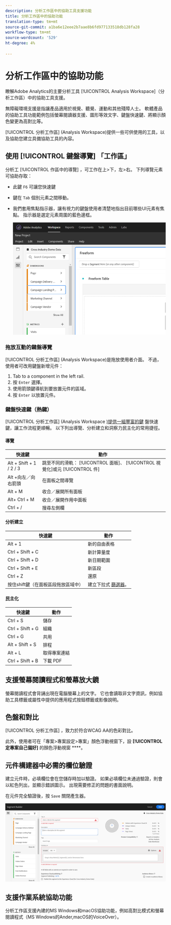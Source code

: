 ```yaml
---
description: 分析工作區中的協助工具支援功能
title: 分析工作區中的協助功能
translation-type: tm+mt
source-git-commit: a1ba6e12eee2b7aae8b6fd977133518db128fa28
workflow-type: tm+mt
source-wordcount: '529'
ht-degree: 4%

---
```



# 分析工作區中的協助功能

瞭解Adobe Analytics的主要分析工具 [!UICONTROL Analysis Workspace]（分析工作區）中的協助工具支援。

無障礙環境支援是指讓產品適用於視覺、聽覺、運動和其他殘障人士。 軟體產品的協助工具功能範例包括螢幕閱讀器支援、圖形等效文字、鍵盤快速鍵、將顯示顏色變更為高對比等。

[!UICONTROL 分析工作區] (Analysis Workspace)提供一些可供使用的工具，以及協助您建立具備協助工具的內容。

## 使用 [!UICONTROL 鍵盤導覽] 「工作區」

分析工 [!UICONTROL 作區中的導覽] ，可工作在上>下，左>右。 下列導覽元素可協助存取：

* 此鍵 `F6` 可讓您快速鍵
* 鍵在 `Tab` 個別元素之間移動。
* 我們套用焦點指示器，讓有視力的鍵盤使用者清楚地指出目前哪些UI元素有焦點。 指示器是選定元素周圍的藍色邊框。

   ![](assets/focus-indicator.png)

### 拖放互動的鍵盤導覽

[!UICONTROL 分析工作區] (Analysis Workspace)是拖放使用者介面。 不過，使用者可改用鍵盤新增元件：

1. Tab to a component in the left rail.
1. 按 `Enter` 選擇。
1. 使用箭頭鍵導航到要放置元件的區域。
1. 按 `Enter` 以放置元件。

### 鍵盤快速鍵（熱鍵）

[!UICONTROL 分析工作區] (Analysis Workspace [)提供一組豐富的鍵](https://docs.adobe.com/content/help/zh-Hant/analytics/analyze/analysis-workspace/build-workspace-project/fa-shortcut-keys.html) 盤快速鍵，讓工作流程更順暢。 以下列出導覽、分析建立和洞察力民主化的常用捷徑。

#### 導覽

| 快速鍵 | 動作 |
|---|---|
| Alt + Shift + 1 / 2 / 3 | 跳至不同的滑軌： [!UICONTROL 面板]、 [!UICONTROL 視覺化]或元 [!UICONTROL 件] |
| Alt +向左／向右箭頭 | 在面板之間導覽 |
| Alt + M | 收合／展開所有面板 |
| Alt+ Ctrl + M | 收合／展開作用中面板 |
| Ctrl + / | 搜尋左側欄 |

#### 分析建立

| 快速鍵 | 動作 |
|---|---|
| Alt + 1 | 新的自由表格 |
| Ctrl + Shift + C | 新計算量度 |
| Ctrl + Shift + D | 新日期範圍 |
| Ctrl + Shift + E | 新區段 |
| Ctrl + Z | 還原 |
| 按住shift鍵（在面板區段拖放區域中） | 建立下拉式 [篩選器](https://docs.adobe.com/content/help/en/analytics-learn/tutorials/analysis-workspace/using-panels/using-drop-down-filters.html)。 |

#### 民主化

| 快速鍵 | 動作 |
|---|---|
| Ctrl + S | 儲存 |
| Ctrl + Shift + G | 組織 |
| Ctrl + G | 共用 |
| Alt + Shift + S | 排程 |
| Alt + L | 取得專案連結 |
| Ctrl + Shift + B | 下載 PDF |

## 支援螢幕閱讀程式和螢幕放大鏡

螢幕閱讀程式會背誦出現在電腦螢幕上的文字。 它也會讀取非文字資訊，例如協助工具標籤或屬性中提供的應用程式按鈕標籤或影像說明。

## 色盤和對比

[!UICONTROL 分析工作區] ，致力於符合WCAG AA的色彩對比。

此外，使用者可在「專案>專案設定>專案」顏色浮動視窗下，設 **[!UICONTROL 定專案自己偏好]** 的顏色浮動視窗 ****[](https://docs.adobe.com/content/help/en/analytics/analyze/analysis-workspace/build-workspace-project/color-palettes.html)。

## 元件構建器中必需的欄位驗證

建立元件時，必填欄位會在您儲存時加以驗證。 如果必填欄位未通過驗證，則會以紅色列出，並顯示錯誤圖示。 出現需要修正的問題的書面說明。

在元件完全驗證後，按 `Save` 關閉產生器。

![](assets/error-validation.png)

## 支援作業系統協助功能

分析工作區支援內建的MS Windows和macOS協助功能，例如高對比模式和螢幕閱讀程式（MS Windows的Ander,macOS的VoiceOver）。
